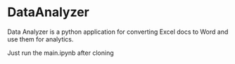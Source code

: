# DataAnalyzer

Data Analyzer is a python application for converting Excel docs to Word and use them for analytics.

Just run the main.ipynb after cloning
